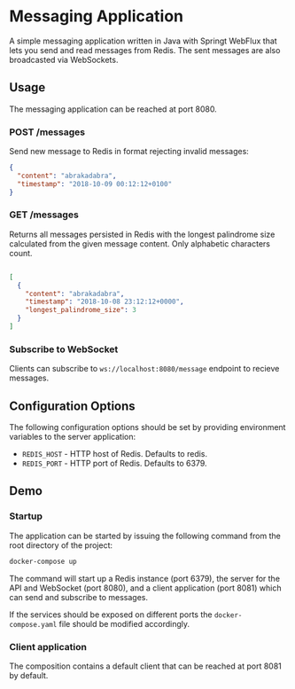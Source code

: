 # Messaging Application
A simple messaging application written in Java with Springt WebFlux that lets you send and read messages from Redis. The sent messages are also broadcasted via WebSockets. 

## Usage
The messaging application can be reached at port 8080.
### POST /messages
Send new message to Redis in format rejecting invalid messages:
```json
{
  "content": "abrakadabra",
  "timestamp": "2018-10-09 00:12:12+0100"
}
```
### GET /messages
Returns all messages persisted in Redis with the longest palindrome size calculated from the given message content. Only alphabetic characters count.
```json

[
  {
    "content": "abrakadabra",
    "timestamp": "2018-10-08 23:12:12+0000",
    "longest_palindrome_size": 3
  }
]
```
### Subscribe to WebSocket
Clients can subscribe to `ws://localhost:8080/message` endpoint to recieve messages.

## Configuration Options
The following configuration options should be set by providing environment variables to the server application:
* `REDIS_HOST` - HTTP host of Redis. Defaults to redis.
* `REDIS_PORT` - HTTP port of Redis. Defaults to 6379.

## Demo
### Startup
The application can be started by issuing the following command from the root directory of the project:
```bash
docker-compose up
```
The command will start up a Redis instance (port 6379), the server for the API and WebSocket (port 8080), and a client application (port 8081) which can send and subscribe to messages.

If the services should be exposed on different ports the `docker-compose.yaml` file should be modified accordingly. 

### Client application
The composition contains a default client that can be reached at port 8081 by default.
